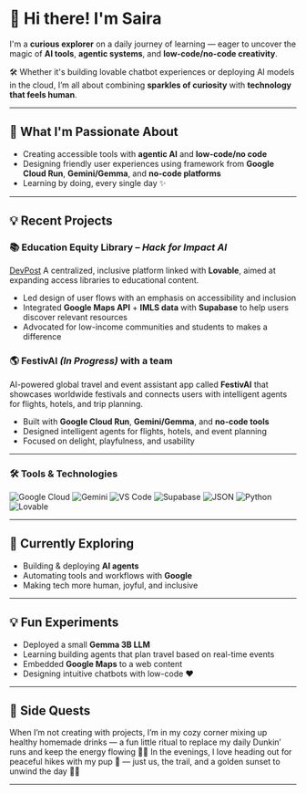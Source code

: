 # 👋 Hi there! I'm Saira 

I'm a **curious explorer** on a daily journey of learning — eager to uncover the magic of **AI tools**, **agentic systems**, and **low-code/no-code creativity**.

🛠️ Whether it's building lovable chatbot experiences or deploying AI models in the cloud, I’m all about combining **sparkles of curiosity** with **technology that feels human**.

---

## 🚀 What I'm Passionate About
- Creating accessible tools with **agentic AI** and **low-code/no code**
- Designing friendly user experiences using framework from **Google Cloud Run**, **Gemini/Gemma**, and **no-code platforms**
- Learning by doing, every single day ✨

---

## 💡 Recent Projects

### 📚 **Education Equity Library** – *Hack for Impact AI*
[DevPost](https://devpost.com/software/librarylink-usa)
A centralized, inclusive platform linked with **Lovable**, aimed at expanding access libraries to educational content.  
- Led design of user flows with an emphasis on accessibility and inclusion  
- Integrated **Google Maps API** + **IMLS data** with **Supabase** to help users discover relevant resources  
- Advocated for low-income communities and students to makes a difference

### 🌎 **FestivAI** *(In Progress)* with a team 
AI-powered global travel and event assistant app called **FestivAI** that showcases worldwide festivals and connects users with intelligent agents for flights, hotels, and trip planning.  
- Built with **Google Cloud Run**, **Gemini/Gemma**, and **no-code tools**  
- Designed intelligent agents for flights, hotels, and event planning  
- Focused on delight, playfulness, and usability

---

### 🛠️ Tools & Technologies  
![Google Cloud](https://img.shields.io/badge/Google_Cloud-4285F4?style=for-the-badge&logo=googlecloud&logoColor=white)
![Gemini](https://img.shields.io/badge/Gemini_AI-5C2D91?style=for-the-badge&logo=openai&logoColor=white)
![VS Code](https://img.shields.io/badge/VS_Code-007ACC?style=for-the-badge&logo=visualstudiocode&logoColor=white)
![Supabase](https://img.shields.io/badge/Supabase-3ECF8E?style=for-the-badge&logo=supabase&logoColor=white)
![JSON](https://img.shields.io/badge/JSON-000000?style=for-the-badge&logo=json&logoColor=white)
![Python](https://img.shields.io/badge/Python-3776AB?style=for-the-badge&logo=python&logoColor=white)
![Lovable](https://img.shields.io/badge/Lovable-FF69B4?style=for-the-badge&logo=heart&logoColor=white)


---

## 🌱 Currently Exploring
- Building & deploying **AI agents**  
- Automating tools and workflows with **Google**  
- Making tech more human, joyful, and inclusive

---

## 💡 Fun Experiments
- Deployed a small **Gemma 3B LLM** 
- Learning building agents that plan travel based on real-time events  
- Embedded **Google Maps** to a web content  
- Designing intuitive chatbots with low-code ❤️

---

## 🧃 Side Quests
When I’m not creating with projects, I’m in my cozy corner mixing up healthy homemade drinks — a fun little ritual to replace my daily Dunkin’ runs and keep the energy flowing 🍓✨
In the evenings, I love heading out for peaceful hikes with my pup 🐾 — just us, the trail, and a golden sunset to unwind the day 🌄💛

---
